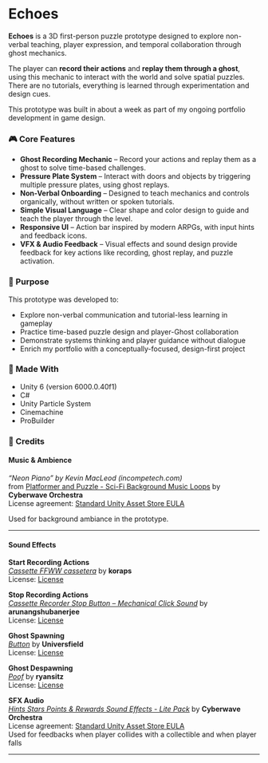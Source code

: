 # Echoes

**Echoes** is a 3D first-person puzzle prototype designed to explore non-verbal teaching, player expression, and temporal collaboration through ghost mechanics.

The player can **record their actions** and **replay them through a ghost**, using this mechanic to interact with the world and solve spatial puzzles. There are no tutorials, everything is learned through experimentation and design cues.

This prototype was built in about a week as part of my ongoing portfolio development in game design.

### 🎮 Core Features

* **Ghost Recording Mechanic** – Record your actions and replay them as a ghost to solve time-based challenges.
* **Pressure Plate System** – Interact with doors and objects by triggering multiple pressure plates, using ghost replays.
* **Non-Verbal Onboarding** – Designed to teach mechanics and controls organically, without written or spoken tutorials.
* **Simple Visual Language** – Clear shape and color design to guide and teach the player through the level.
* **Responsive UI** – Action bar inspired by modern ARPGs, with input hints and feedback icons.
* **VFX & Audio Feedback** – Visual effects and sound design provide feedback for key actions like recording, ghost replay, and puzzle activation.

### 🧠 Purpose

This prototype was developed to:

* Explore non-verbal communication and tutorial-less learning in gameplay
* Practice time-based puzzle design and player-Ghost collaboration
* Demonstrate systems thinking and player guidance without dialogue
* Enrich my portfolio with a conceptually-focused, design-first project

### 🚀 Made With

* Unity 6 (version 6000.0.40f1)
* C#
* Unity Particle System
* Cinemachine
* ProBuilder

### 📢 Credits

#### **Music & Ambience**

*“Neon Piano” by Kevin MacLeod (incompetech.com)*  
from
[Platformer and Puzzle - Sci-Fi Background Music Loops](https://assetstore.unity.com/packages/audio/ambient/sci-fi/platformer-and-puzzle-sci-fi-background-music-loops-275831)
by **Cyberwave Orchestra**  
License agreement: [Standard Unity Asset Store EULA](https://unity.com/legal/as-terms) 

Used for background ambiance in the prototype.

---

#### **Sound Effects**

**Start Recording Actions**  
*[Cassette FFWW cassetera](https://pixabay.com/sound-effects/cassette-ffww-cassetera-96765/)* by **koraps**  
License: [License](https://pixabay.com/service/license-summary/)

**Stop Recording Actions**  
*[Cassette Recorder Stop Button – Mechanical Click Sound](https://pixabay.com/sound-effects/cassette-recorder-stop-button-mechanical-click-sound-359987/)* by **arunangshubanerjee**  
License: [License](https://pixabay.com/service/license-summary/)

**Ghost Spawning**  
*[Button](https://pixabay.com/sound-effects/button-124476/)* by **Universfield**  
License: [License](https://pixabay.com/service/license-summary/)

**Ghost Despawning**  
*[Poof](https://pixabay.com/sound-effects/poof-80161/)* by **ryansitz**  
License: [License](https://pixabay.com/service/license-summary/)

**SFX Audio**  
*[Hints Stars Points & Rewards Sound Effects - Lite Pack](https://assetstore.unity.com/packages/audio/sound-fx/hints-stars-points-rewards-sound-effects-lite-pack-295538)* by **Cyberwave Orchestra**  
License agreement: [Standard Unity Asset Store EULA](https://unity.com/legal/as-terms)  
Used for feedbacks when player collides with a collectible and when player falls

---


